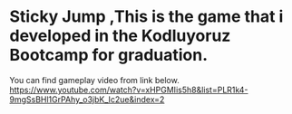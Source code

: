 # Sticky Jump ,This is the game that i developed in the Kodluyoruz Bootcamp for graduation.
You can find gameplay video from link below.
https://www.youtube.com/watch?v=xHPGMIis5h8&list=PLR1k4-9mgSsBHl1GrPAhy_o3jbK_Ic2ue&index=2
